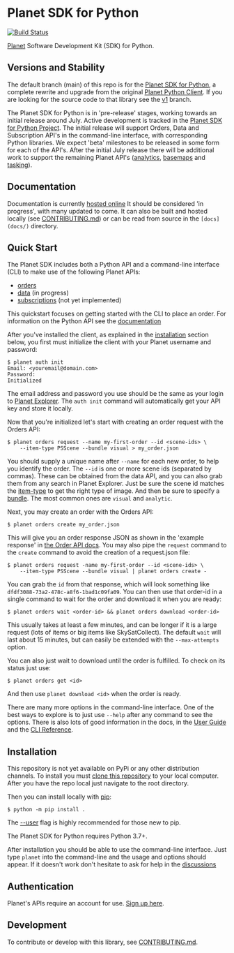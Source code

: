 # Planet SDK for Python

[![Build Status](https://travis-ci.org/planetlabs/planet-client-python.svg?branch=master)](https://travis-ci.org/planetlabs/planet-client-python)

[Planet](https://planet.com) Software Development Kit (SDK) for Python.

## Versions and Stability

The default branch (main) of this repo is for the [Planet SDK for 
Python](https://github.com/planetlabs/planet-client-python/projects/2),
a complete rewrite and upgrade from the original [Planet Python 
Client](https://developers.planet.com/docs/pythonclient/). If you 
are looking for the source code to that library see the 
[v1](https://github.com/planetlabs/planet-client-python/tree/v1) branch.

The Planet SDK for Python is in 'pre-release' stages, working towards an 
initial release around July. Active development is tracked in the [Planet SDK 
for Python Project](https://github.com/planetlabs/planet-client-python/projects/2). 
The initial release will support Orders, Data and Subscription API's in the 
command-line interface, with corresponding Python libraries. We expect 'beta' 
milestones to be released in some form for each of the API's. After the 
initial July release there will be additional work to support the remaining 
Planet API's ([analytics](https://developers.planet.com/docs/analytics/), 
[basemaps](https://developers.planet.com/docs/basemaps/) and 
[tasking](https://developers.planet.com/docs/tasking/)).

## Documentation

Documentation is currently [hosted online](https://planet-sdk-for-python-v2.readthedocs.io/en/latest/)
It should be considered 'in progress', with many updated to come. It can also
be built and hosted locally (see [CONTRIBUTING.md](CONTRIBUTING.md)) or can be 
read from source in the `[docs](docs/)` directory.

## Quick Start

The Planet SDK includes both a Python API and a command-line interface (CLI)
to make use of the following Planet APIs:

* [orders](https://developers.planet.com/docs/orders/)
* [data](https://developers.planet.com/docs/data/) (in progress)
* [subscriptions](https://developers.planet.com/docs/subscriptions/) (not 
 yet implemented)

This quickstart focuses on getting started with the CLI to place an order.
For information on the Python API see the 
[documentation]([https://planet-sdk-for-python.readthedocs.io/en/latest/](https://planet-sdk-for-python-v2.readthedocs.io/en/latest/))

After you've installed the client, as explained in the [installation](#installation)
section below, you first must initialize the client with your Planet 
username and password:

```console
$ planet auth init
Email: <youremail@domain.com>
Password: 
Initialized
```

The email address and password you use should be the same as your login to 
[Planet Explorer](https://planet.com/explorer). The `auth init` command
will automatically get your API key and store it locally.

Now that you're initialized let's start with creating an order request with the 
Orders API:

```console
$ planet orders request --name my-first-order --id <scene-ids> \ 
    --item-type PSScene --bundle visual > my_order.json
```

You should supply a unique name after `--name` for each new order, to help
you identify the order. The `--id` is one or more scene ids (separated by
commas). These can be obtained from the data API, and you can also grab them
from any search in Planet Explorer. Just be sure the scene id matches the
[item-type](https://developers.planet.com/docs/apis/data/items-assets/#item-types) 
to get the right type of image. And then be sure to specify a 
[bundle](https://developers.planet.com/docs/orders/product-bundles-reference/).
The most common ones are `visual` and `analytic`. 

Next, you may create an order with the Orders API:
```console
$ planet orders create my_order.json
```
This will give you an order response JSON as shown in the 'example response' in
[the Order API docs](https://developers.planet.com/docs/orders/ordering/#basic-ordering). You may also pipe the `request` command to the `create` command to avoid the creation of a request.json file:
```console
$ planet orders request -name my-first-order --id <scene-ids> \ 
    --item-type PSScene --bundle visual | planet orders create -
```
You can grab the `id` from that response, which will look something like 
`dfdf3088-73a2-478c-a8f6-1bad1c09fa09`. You can then use that order-id in a 
single command  to wait for the order and download it when you are ready:

```console
$ planet orders wait <order-id> && planet orders download <order-id>
```

This usually takes at least a few minutes, and can be longer if it is a large request
(lots of items or big items like SkySatCollect). The default `wait` will last about
15 minutes, but can easily be extended with the `--max-attempts` option.

You can also just wait to download until the order is fulfilled. To check on its status
just use: 

```console
$ planet orders get <id>
```

And then use `planet download <id>` when the order is ready. 

There are many more options in the command-line interface. One of the best ways
to explore is to just use `--help` after any command to see the options. There is
also lots of good information in the docs, in the 
[User Guide](https://planet-sdk-for-python.readthedocs.io/en/latest/guide/#cli)
and the [CLI Reference](https://planet-sdk-for-python.readthedocs.io/en/latest/cli/).

## Installation

This repository is not yet available on PyPi or any other distribution channels. To 
install you must [clone this repository](https://docs.github.com/en/repositories/creating-and-managing-repositories/cloning-a-repository)
to your local computer. After you have the repo local just navigate to the root
directory.

Then you can install locally with [pip](https://pip.pypa.io):

```console
$ python -m pip install . 
```

The [--user](https://pip.pypa.io/en/stable/user_guide/#user-installs)
flag is highly recommended for those new to pip.

The Planet SDK for Python requires Python 3.7+.

After installation you should be able to use the command-line interface. Just type
`planet` into the command-line and the usage and options should appear. If it doesn't 
work don't hesitate to ask for help in the [discussions](https://github.com/planetlabs/planet-client-python/discussions/categories/q-a)

## Authentication

Planet's APIs require an account for use.
[Sign up here](https://www.planet.com/explorer/?signup).

## Development

To contribute or develop with this library, see
[CONTRIBUTING.md](CONTRIBUTING.md).
